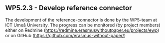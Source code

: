 ## WP5.2.3 - Develop reference connector

The development of the reference-connector is done by the WP5-team at ICT Umeå University. The progress can be monitored (by project members) either on Redmine (https://redmine.erasmuswithoutpaper.eu/projects/ewp) or on GitHub (https://github.com/erasmus-without-paper/) 
